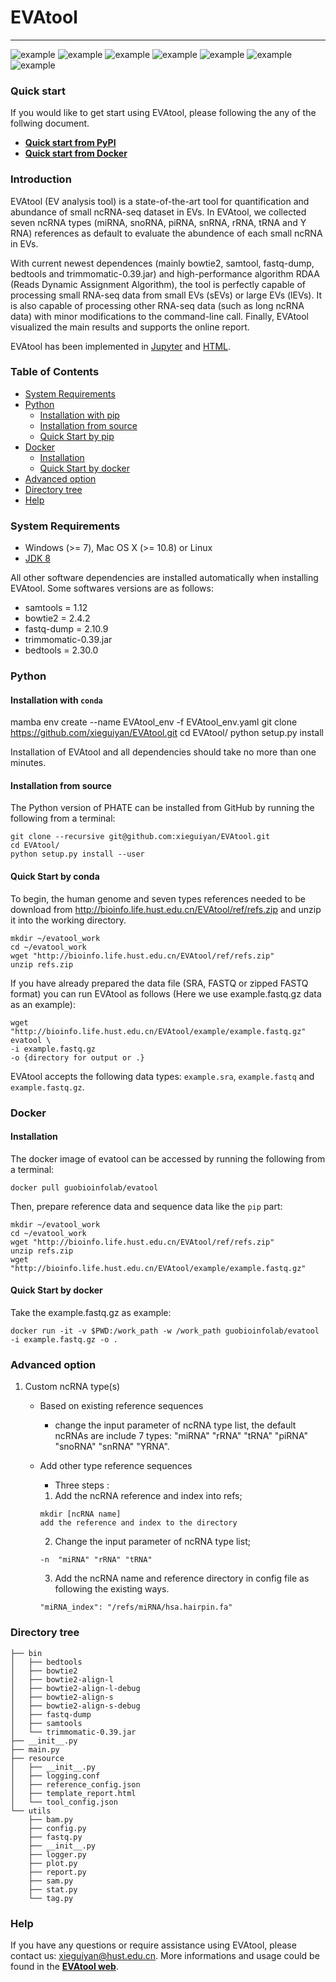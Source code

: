 # **EVAtool**

---

![example](https://img.shields.io/badge/Python-%3E%203.5-orange)
![example](https://img.shields.io/badge/JAVA-JDK8-blueviolet)
![example](https://img.shields.io/pypi/v/evatool?color=blue)
![example](https://img.shields.io/badge/Docker%20build%20-automated-important)
![example](https://img.shields.io/pypi/format/wheel)
![example](https://img.shields.io/badge/numpy-%3E%3D1.15-yellow)
![example](https://img.shields.io/badge/seaborn-%3E%3D0.9.0-yellowgreen)

### Quick start
If you would like to get start using EVAtool, please following the any of the follwing document.

* [**Quick start from  PyPI**](https://pypi.org/project/evatool/)
* [**Quick start from Docker**](https://hub.docker.com/r/guobioinfolab/evatool)

### Introduction
EVAtool (EV analysis tool) is a state-of-the-art tool for quantification and abundance of small ncRNA-seq dataset in EVs. In EVAtool, we collected seven ncRNA types (miRNA, snoRNA, piRNA, snRNA, rRNA, tRNA and Y RNA) references as default to evaluate the abundence of each small ncRNA in EVs.

With current newest dependences (mainly bowtie2, samtool, fastq-dump, bedtools and trimmomatic-0.39.jar) and high-performance algorithm RDAA (Reads Dynamic Assignment Algorithm), the tool is perfectly capable of processing small RNA-seq data from small EVs (sEVs) or large EVs (lEVs). It is also capable of processing other RNA-seq data (such as long ncRNA data) with minor modifications to the command-line call. Finally, EVAtool visualized the main results and supports the online report.

EVAtool has been implemented in [Jupyter](#jupyter) and [HTML](#html).

### Table of Contents

* [System Requirements](#system-requirements)
* [Python](#python)
    * [Installation with pip](#installation-with-pip)
    * [Installation from source](#installation-from-source)
    * [Quick Start by pip](#quick-start-by-pip)
* [Docker](#docker)
    * [Installation](#installation)
    * [Quick Start by docker](#quick-start-by-docker)
* [Advanced option](#advanced-option)
* [Directory tree](#directory-tree)
* [Help](#help)

### System Requirements

* Windows (>= 7), Mac OS X (>= 10.8) or Linux
* [JDK 8](https://www.oracle.com/java/technologies/javase/javase8-archive-downloads.html)

All other software dependencies are installed automatically when installing EVAtool. Some softwares versions are as follows:
* samtools = 1.12 <br>
* bowtie2 = 2.4.2 <br>
* fastq-dump = 2.10.9 <br>
* trimmomatic-0.39.jar <br>
* bedtools = 2.30.0 <br>

### Python

#### Installation with `conda`

mamba env create --name EVAtool_env -f EVAtool_env.yaml
git clone https://github.com/xieguiyan/EVAtool.git
cd EVAtool/
python setup.py install

Installation of EVAtool and all dependencies should take no more than one minutes.

#### Installation from source

The Python version of PHATE can be installed from GitHub by running the following from a terminal:

    git clone --recursive git@github.com:xieguiyan/EVAtool.git
    cd EVAtool/
    python setup.py install --user

#### Quick Start by conda

To begin, the human genome and seven types references needed to be download from http://bioinfo.life.hust.edu.cn/EVAtool/ref/refs.zip and unzip it into the working directory.

    mkdir ~/evatool_work
    cd ~/evatool_work
    wget "http://bioinfo.life.hust.edu.cn/EVAtool/ref/refs.zip"
    unzip refs.zip

If you have already prepared the data file (SRA, FASTQ or zipped FASTQ format) you can run EVAtool as follows (Here we use example.fastq.gz data as an example):

    wget "http://bioinfo.life.hust.edu.cn/EVAtool/example/example.fastq.gz"
    evatool \
    -i example.fastq.gz
    -o {directory for output or .}


EVAtool accepts the following data types: `example.sra`, `example.fastq` and `example.fastq.gz`.

### Docker

#### Installation

The docker image of evatool can be accessed by running the following from a terminal:

    docker pull guobioinfolab/evatool

Then, prepare reference data and sequence data like the `pip` part:

    mkdir ~/evatool_work
    cd ~/evatool_work
    wget "http://bioinfo.life.hust.edu.cn/EVAtool/ref/refs.zip"
    unzip refs.zip
    wget "http://bioinfo.life.hust.edu.cn/EVAtool/example/example.fastq.gz"

#### Quick Start by docker

Take the example.fastq.gz as example:

    docker run -it -v $PWD:/work_path -w /work_path guobioinfolab/evatool -i example.fastq.gz -o .


### Advanced option
1. Custom ncRNA type(s)
    - Based on existing reference sequences
        - change the input parameter of ncRNA type list, the default ncRNAs are include 7 types: "miRNA" "rRNA" "tRNA" "piRNA" "snoRNA" "snRNA" "YRNA".
    - Add other type reference sequences
        - Three steps :

        1. Add the ncRNA reference and index into refs;

        ```
        mkdir [ncRNA name]
        add the reference and index to the directory
        ```

        2. Change the input parameter of ncRNA type list;

        ```
        -n  "miRNA" "rRNA" "tRNA"
        ```

        3. Add the ncRNA name and reference directory in config file as following the existing ways.

        ```
        "miRNA_index": "/refs/miRNA/hsa.hairpin.fa"
        ```



### Directory tree


```
├── bin
│   ├── bedtools
│   ├── bowtie2
│   ├── bowtie2-align-l
│   ├── bowtie2-align-l-debug
│   ├── bowtie2-align-s
│   ├── bowtie2-align-s-debug
│   ├── fastq-dump
│   ├── samtools
│   └── trimmomatic-0.39.jar
├── __init__.py
├── main.py
├── resource
│   ├── __init__.py
│   ├── logging.conf
│   ├── reference_config.json
│   ├── template_report.html
│   └── tool_config.json
└── utils
    ├── bam.py
    ├── config.py
    ├── fastq.py
    ├── __init__.py
    ├── logger.py
    ├── plot.py
    ├── report.py
    ├── sam.py
    ├── stat.py
    └── tag.py
```


### Help

If you have any questions or require assistance using EVAtool, please contact us: xieguiyan@hust.edu.cn. More informations and usage could be found in the [**EVAtool web**](http://bioinfo.life.hust.edu.cn/EVAtool).

